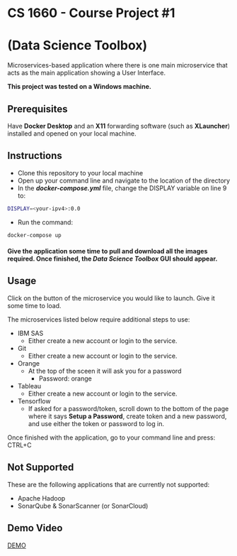 # CS 1660 - Course Project #1 
# (Data Science Toolbox) 

Microservices-based application where there is one main microservice that acts as the main application showing a User Interface.

**This project was tested on a Windows machine.**

## Prerequisites

Have **Docker Desktop** and an **X11** forwarding software (such as **XLauncher**) installed and opened on your local machine.

## Instructions

- Clone this repository to your local machine
- Open up your command line and navigate to the location of the directory
- In the ***docker-compose.yml*** file, change the DISPLAY variable on line 9 to:

```bash
DISPLAY=<your-ipv4>:0.0
```

- Run the command:
```bash
docker-compose up
```

#### Give the application some time to pull and download all the images required. Once finished, the ***Data Science Toolbox*** GUI should appear.

## Usage
Click on the button of the microservice you would like to launch. Give it some time to load.

The microservices listed below require additional steps to use:
- IBM SAS
  - Either create a new account or login to the service.
- Git
  - Either create a new account or login to the service.
- Orange
  - At the top of the sceen it will ask you for a password
    - Password: orange
- Tableau
  - Either create a new account or login to the service.
- Tensorflow
  - If asked for a password/token, scroll down to the bottom of the page where it says **Setup a Password**, create token and a new password, and use either the token or password to log in.

Once finished with the application, go to your command line and press: CTRL+C


## Not Supported
These are the following applications that are currently not supported:
- Apache Hadoop
- SonarQube & SonarScanner (or SonarCloud)


## Demo Video
[DEMO](https://www.youtube.com/watch?v=NZxJzpg47Hk)
